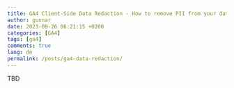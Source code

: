```yaml
---
title: GA4 Client-Side Data Redaction - How to remove PII from your data before you collect it
author: gunnar
date: 2023-09-26 06:21:15 +0200
categories: [GA4]
tags: [ga4]
comments: true
lang: de
permalink: /posts/ga4-data-redaction/
---
```


TBD